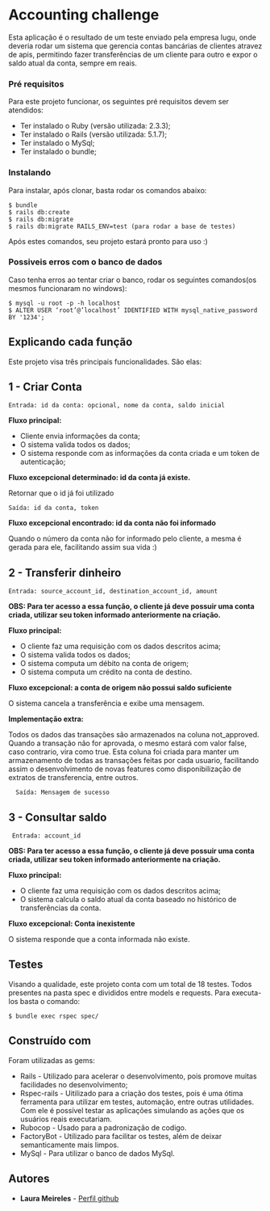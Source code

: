 # Accounting challenge

Esta aplicação é o resultado de um teste enviado pela empresa Iugu, onde deveria rodar um sistema que gerencia contas bancárias de clientes atravez de apis, permitindo fazer transferências de um cliente para outro e expor o saldo atual da conta, sempre em reais.


### Pré requisitos

Para este projeto funcionar, os seguintes pré requisitos devem ser atendidos:

- Ter instalado o Ruby (versão utilizada: 2.3.3);
- Ter instalado o Rails (versão utilizada: 5.1.7);
- Ter instalado o MySql;
- Ter instalado o bundle;


### Instalando

Para instalar, após clonar, basta rodar os comandos abaixo:

```
$ bundle
$ rails db:create
$ rails db:migrate
$ rails db:migrate RAILS_ENV=test (para rodar a base de testes)
```

Após estes comandos, seu projeto estará pronto para uso :)

### Possiveis erros com o banco de dados
Caso tenha erros ao tentar criar o banco, rodar os seguintes comandos(os mesmos funcionaram no windows):

```
$ mysql -u root -p -h localhost
$ ALTER USER ‘root’@’localhost’ IDENTIFIED WITH mysql_native_password BY '1234';
```

## Explicando cada função
Este projeto visa três principais funcionalidades. São elas:

  ## 1 - Criar Conta

  ```
  Entrada: id da conta: opcional, nome da conta, saldo inicial
  ```
    
  **Fluxo principal:**

  - Cliente envia informações da conta;
  - O sistema valida todos os dados;
  - O sistema responde com as informações da conta criada e um token de autenticação;
  
  **Fluxo excepcional determinado: id da conta já existe.**

  Retornar que o id já foi utilizado  
  
  ```
  Saída: id da conta, token
  ```
  
  **Fluxo excepcional encontrado: id da conta não foi informado**
  
  Quando o número da conta não for informado pelo cliente, a mesma é gerada para ele, facilitando assim sua vida :)
  

  ## 2 - Transferir dinheiro
  ```
  Entrada: source_account_id, destination_account_id, amount
  ```
  **OBS: Para ter acesso a essa função, o cliente já deve possuir uma conta criada,  utilizar seu token informado anteriormente na criação.** 

  **Fluxo principal:**

  - O cliente faz uma requisição com os dados descritos acima;
  - O sistema valida todos os dados;
  - O sistema computa um débito na conta de origem;
  - O sistema computa um crédito na conta de destino.
  
  **Fluxo excepcional: a conta de origem não possui saldo suficiente**

  O sistema cancela a transferência e exibe uma mensagem.
  
  
  **Implementação extra:**
  
Todos os dados das transações são armazenados na coluna not_approved. Quando a transação não for aprovada, o mesmo estará com valor false, caso contrario, vira como true.
Esta coluna foi criada para manter um armazenamento de todas as transações feitas por cada usuario, facilitando assim o desenvolvimento de novas features como disponibilização de extratos de transferencia, entre outros.
  
  ```
    Saída: Mensagem de sucesso
  ```
  
  ## 3 - Consultar saldo
   ```
    Entrada: account_id
  ```
  
   **OBS: Para ter acesso a essa função, o cliente já deve possuir uma conta criada,  utilizar seu token informado anteriormente na criação.** 

  **Fluxo principal:**

  - O cliente faz uma requisição com os dados descritos acima;
  - O sistema calcula o saldo atual da conta baseado no histórico de transferências da conta.
  
  **Fluxo excepcional: Conta inexistente**

  O sistema responde que a conta informada não existe.


## Testes
Visando a qualidade, este projeto conta com um total de 18 testes. Todos presentes na pasta spec e divididos entre models e requests. 
Para executa-los basta o comando:
```
$ bundle exec rspec spec/
```

## Construído com

Foram utilizadas as gems:
* Rails - Utilizado para acelerar o desenvolvimento, pois promove muitas facilidades no desenvolvimento;
* Rspec-rails - Uitilizado para a criação dos testes, pois é uma ótima ferramenta para utilizar em testes, automação, entre outras utilidades. Com ele é possível testar as aplicações simulando as ações que os usuários reais executariam.
* Rubocop - Usado para a padronização de codigo.
* FactoryBot - Utilizado para facilitar os testes, além de deixar semanticamente mais limpos.
* MySql - Para utilizar o banco de dados MySql.


## Autores

* **Laura Meireles** - [Perfil github](https://github.com/laurameireles23)
